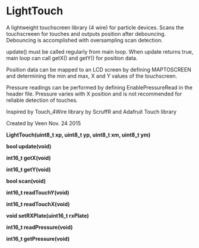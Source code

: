# LightTouch
A lightweight touchscreen library (4 wire) for particle devices. Scans the touchscreeen for touches and outputs position after debouncing. Debouncing is accomplished with oversampling scan detection.

update() must be called regularly from main loop.  When update returns true, main loop can call getX() and getY() for position data.

Position data can be mapped to an LCD screen by defining MAPTOSCREEN and determining the min and max, X and Y values of the touchscreen.

Pressure readings can be performed by defining EnablePressureRead in the header file.
Pressure varies with X position and is not recommended for reliable detection of touches.

Inspired by Touch_4Wire library by ScruffR and Adafruit Touch library

Created by Veen Nov. 24 2015


<b>LightTouch(uint8_t xp, uint8_t yp, uint8_t xm, uint8_t ym)</b>

<b>bool update(void)</b>

<b>int16_t getX(void)</b>

<b>int16_t getY(void)</b>

<b>bool scan(void)</b>

<b>int16_t readTouchY(void)</b>

<b>int16_t readTouchX(void)</b>

<b>void setRXPlate(uint16_t rxPlate)</b>

<b>int16_t readPressure(void)</b>

<b>int16_t getPressure(void)</b>
